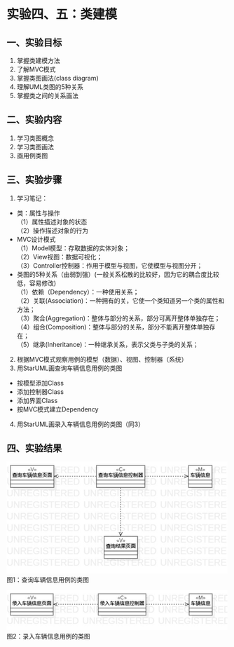 # 实验四、五：类建模

## 一、实验目标

1. 掌握类建模方法
2. 了解MVC模式
3. 掌握类图画法(class diagram)
4. 理解UML类图的5种关系
5. 掌握类之间的关系画法

## 二、实验内容

1. 学习类图概念
2. 学习类图画法
3. 画用例类图


## 三、实验步骤
1. 学习笔记：  
- 类：属性与操作  
（1）属性描述对象的状态  
（2）操作描述对象的行为
- MVC设计模式  
（1）Model模型：存取数据的实体对象；  
（2）View视图：数据可视化；  
（3）Controller控制器：作用于模型与视图，它使模型与视图分开；    
- 类图的5种关系（由弱到强）(一般关系松散的比较好，因为它的耦合度比较低，容易修改)    
（1）依赖（Dependency）：一种使用关系；  
（2）关联(Association)：一种拥有的关，它使一个类知道另一个类的属性和方法；  
（3）聚合(Aggregation)：整体与部分的关系，部分可离开整体单独存在；  
（4）组合(Composition)：整体与部分的关系，部分不能离开整体单独存在；  
（5）继承(Inheritance)：一种继承关系，表示父类与子类的关系；   

  
2. 根据MVC模式观察用例的模型（数据）、视图、控制器（系统）
3. 用StarUML画查询车辆信息用例的类图
 - 按模型添加Class
 - 添加控制器Class
 - 添加界面Class
 - 按MVC模式建立Dependency
4. 用StarUML画录入车辆信息用例的类图（同3）
## 四、实验结果

![查询车辆信息用例的类图](./Lab4_1.jpg)  
图1：查询车辆信息用例的类图  

![录入车辆信息用例的类图](./Lab4_2.jpg)  
图2：录入车辆信息用例的类图  
